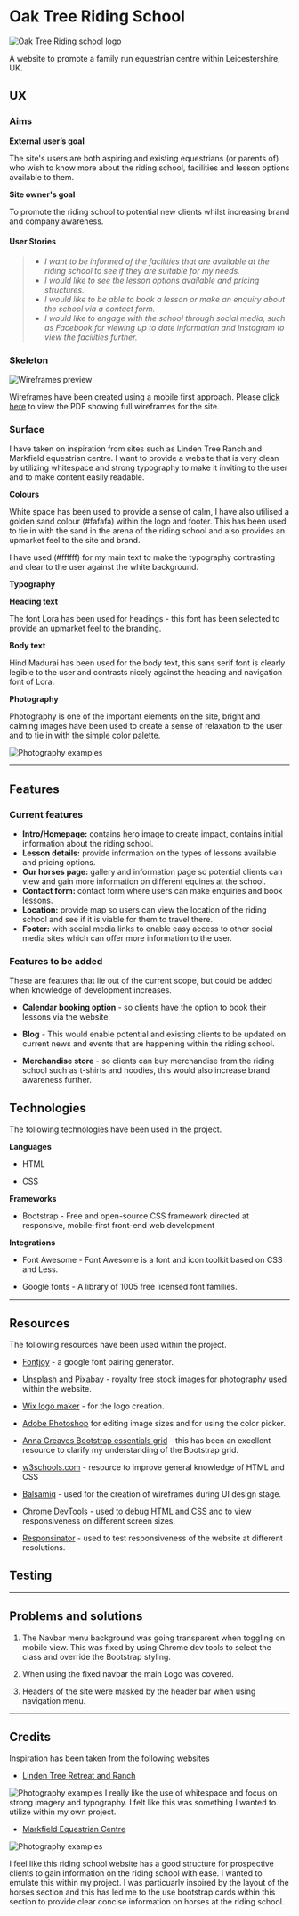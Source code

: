 # Oak Tree Riding School

![Oak Tree Riding school logo](oaktreelogo.jpg)

A website to promote a family run equestrian centre within Leicestershire, UK.

 
## UX
 
### Aims


**External user’s goal** 

The site's users are both aspiring and existing equestrians (or parents of) who wish to know more about the riding school, facilities and lesson options available to them.

**Site owner's goal**

To promote the riding school to potential new clients whilst increasing brand and company awareness. 

 


#### User Stories
> -  *I want to be informed of the facilities that are available at the riding school to see if they are suitable for my needs.*
> -  *I would like to see the lesson options available and pricing structures.*
> -  *I would like to be able to book a lesson or make an enquiry about the school via a contact form.*
> -  *I would like to engage with the school through social media, such as Facebook for viewing up to date information
and Instagram to view the facilities further.*


### Skeleton
![Wireframes preview](wireframespreview.jpg)

Wireframes have been created using a mobile first approach. 
Please [click here](wireframesdesktopandmobile.pdf) to view the PDF showing full wireframes for the site. 



### Surface
I have taken on inspiration from sites such as Linden Tree Ranch and Markfield equestrian centre. I want to provide a website that is very
clean by utilizing whitespace and strong typography to make it inviting to the user and to make content easily readable. 

**Colours**

White space has been used to provide a sense of calm, I have also utilised a golden sand colour (#fafafa) within the logo and footer. 
This has been used to tie in with the sand in the arena of the riding school and also provides an upmarket feel to the site and brand. 

I have used (#ffffff) for my main text to make the typography contrasting and clear to the user against the white background. 

**Typography**


**Heading text**

The font Lora has been used for headings - this font has been selected to provide an upmarket feel to the branding.

**Body text**

 Hind Madurai has been used for the body text, this sans serif font is clearly legible to the user and contrasts nicely against the heading and navigation font of Lora.

**Photography**

Photography is one of the important elements on the site, bright and calming images have been used to create a sense of relaxation to the user and 
to tie in with the simple color palette. 

![Photography examples](assets/images/readmephotography.jpg)

---
## Features

### Current features

- **Intro/Homepage:** contains hero image to create impact, contains initial information about the riding school.
- **Lesson details:** provide information on the types of lessons available and pricing options.
- **Our horses page:**  gallery and information page so potential clients can view and gain more information on different equines at the school. 
- **Contact form:**  contact form where users can make enquiries and book lessons. 
- **Location:**  provide map so users can view the location of the riding school and see if it is viable for them to travel there. 
- **Footer:** with social media links to enable easy access to other social media sites which can offer more information to the user.

### Features to be added

These are features that lie out of the current scope, but could be added when knowledge of development increases.

- **Calendar booking option** - so clients have the option to book their lessons via the website. 

- **Blog** - This would enable potential and existing clients to be updated on current news and events
that are happening within the riding school. 

- **Merchandise store** - so clients can buy merchandise from the riding school such as t-shirts and hoodies, this would also increase brand awareness further. 


## Technologies 

The following technologies have been used in the project.

**Languages**

- HTML 

- CSS

**Frameworks**

- Bootstrap -  Free and open-source CSS framework directed at responsive, mobile-first front-end web development

**Integrations**
- Font Awesome - Font Awesome is a font and icon toolkit based on CSS and Less.

- Google fonts - A library of 1005 free licensed font families. 

---
## Resources

The following resources have been used within the project.

* [Fontjoy](https://fontjoy.com/) - a google font pairing generator.

* [Unsplash](https://unsplash.com/) and [Pixabay](https://pixabay.com/) - royalty free stock images for
photography used within the website.

* [Wix logo maker](https://www.wix.com/logo/maker) - for the logo creation. 

* [Adobe Photoshop](https://www.adobe.com/uk/products/photoshop.html) for editing image sizes and for using the color picker.

* [Anna Greaves Bootstrap essentials grid](https://ajgreaves.github.io/bootstrap-grid-demo/index.html) - this has been an excellent resource to clarify
my understanding of the Bootstrap grid. 

* [w3schools.com](https://www.w3schools.com/) - resource to improve general knowledge of HTML and CSS

* [Balsamiq](https://balsamiq.com/) - used for the creation of wireframes during UI design stage. 

* [Chrome DevTools](https://developers.google.com/web/tools/chrome-devtools) - used to debug HTML and CSS and to view responsiveness on different screen sizes.

* [Responsinator](http://www.responsinator.com/) - used to test responsiveness of the website at different resolutions.


## Testing

---



## Problems and solutions 

1. The Navbar menu background was going transparent when toggling on mobile view. This was fixed by using Chrome dev tools to select the class and override the Bootstrap styling.

2. When using the fixed navbar the main Logo was covered.

3. Headers of the site were masked by the header bar when using navigation menu.

---

## Credits

Inspiration has been taken from the following websites




- [Linden Tree Retreat and Ranch](https://www.lindenretreat.com/)

![Photography examples](assets/images/lindenpreview.jpg)
I really like the use of whitespace and focus on strong imagery
and typography. I felt like this was something I wanted to utilize within my own project. 

- [Markfield Equestrian Centre](https://www.mecweb.co.uk/) 

![Photography examples](assets/images/markfieldpreview.jpg)

I feel like this riding school website has a good structure for prospective clients to gain information on the riding school with ease. I wanted to emulate this 
within my project. I was particuarly inspired by the layout of the horses section and this has led me to the use bootstrap cards within this section to provide clear concise information
on horses at the riding school.


















